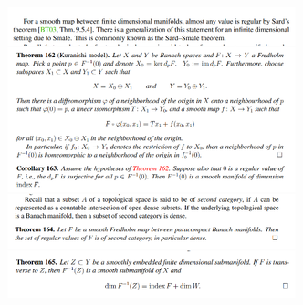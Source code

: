 ![](_attachments/Pasted%20image%2020210613132054.png)
![](_attachments/Pasted%20image%2020210613132103.png)
![](_attachments/Pasted%20image%2020210613132125.png)
![](_attachments/Pasted%20image%2020210613132135.png)